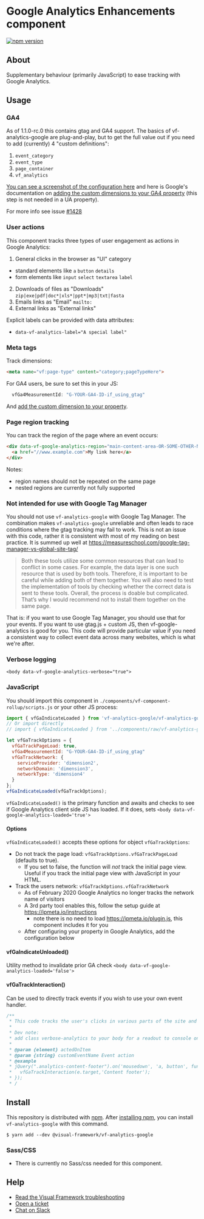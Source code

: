 # Google Analytics Enhancements component

[![npm version](https://badge.fury.io/js/%40visual-framework%2Fvf-analytics-google.svg)](https://badge.fury.io/js/%40visual-framework%2Fvf-analytics-google)

## About

Supplementary behaviour (primarily JavaScript) to ease tracking with Google Analytics.

## Usage

### GA4

As of 1.1.0-rc.0 this contains gtag and GA4 support. The basics of vf-analytics-google are plug-and-play, but to get the full value out if you need to add (currently) 4 "custom definitions":

1. `event_category`
2. `event_type`
3. `page_container`
4. `vf_analytics`

[You can see a screenshot of the configuration here](https://user-images.githubusercontent.com/928100/193329800-4c750a70-1d77-4623-ba00-87db4d608511.png) and here is Google's documentation on [adding the custom dimensions to your GA4 property](https://support.google.com/analytics/answer/10075209?hl=en#new-custom-dimension) (this step is not needed in a UA property).

For more info see issue [#1428](https://github.com/visual-framework/vf-core/issues/1428)

### User actions

This component tracks three types of user engagement as actions in Google Analytics:

1. General clicks in the browser as "UI" category
  - standard elements like `a` `button` `details`
  - form elements like `input` `select` `textarea` `label`
2. Downloads of files as "Downloads" `zip|exe|pdf|doc*|xls*|ppt*|mp3|txt|fasta`
3. Emails links as "Email" `mailto:`
4. External links as "External links"

Explicit labels can be provided with data attributes:

- `data-vf-analytics-label="A special label"`

### Meta tags

Track dimensions:

```html
<meta name="vf:page-type" content="category;pageTypeHere">
```

For GA4 users, be sure to set this in your JS:

```js
  vfGa4MeasurementId: "G-YOUR-GA4-ID-if_using_gtag"
```

And [add the custom dimension to your property](https://support.google.com/analytics/answer/10075209?hl=en#new-custom-dimension).


### Page region tracking

You can track the region of the page where an event occurs:

```html
<div data-vf-google-analytics-region="main-content-area-OR-SOME-OTHER-NAME">
  <a href="//www.example.com">My link here</a>
</div>
```

Notes:
- region names should not be repeated on the same page
- nested regions are currently not fully supported

### Not intended for use with Google Tag Manager

You should not use `vf-analytics-google` with Google Tag Manager. The combination makes `vf-analytics-google` unreliable and often leads to race conditions where the gtag tracking may fail to work. This is not an issue with this code, rather it is consistent with most of my reading on best practice. It is summed up well at https://measureschool.com/google-tag-manager-vs-global-site-tag/

> Both these tools utilize some common resources that can lead to conflict in some cases. For example, the data layer is one such resource that is used by both tools. Therefore, it is important to be careful while adding both of them together. You will also need to test the implementation of tools by checking whether the correct data is sent to these tools. Overall, the process is doable but complicated. That’s why I would recommend not to install them together on the same page.

That is: if you want to use Google Tag Manager, you should use that for your events. If you want to use gtag.js + custom JS, then vf-google-analytics is good for you. This code will provide particular value if you need a consistent way to collect event data across many websites, which is what we're after.

### Verbose logging

`<body data-vf-google-analytics-verbose="true">`

### JavaScript

You should import this component in `./components/vf-component-rollup/scripts.js` or your other JS process:

```js
import { vfGaIndicateLoaded } from 'vf-analytics-google/vf-analytics-google';
// Or import directly
// import { vfGaIndicateLoaded } from '../components/raw/vf-analytics-google/vf-analytics-google.js';

let vfGaTrackOptions = {
  vfGaTrackPageLoad: true,
  vfGa4MeasurementId: "G-YOUR-GA4-ID-if_using_gtag"
  vfGaTrackNetwork: {
    serviceProvider: 'dimension2',
    networkDomain: 'dimension3',
    networkType: 'dimension4'
  }
};
vfGaIndicateLoaded(vfGaTrackOptions);
```

`vfGaIndicateLoaded()` is the primary function and awaits and checks to see if Google Analytics client side JS has loaded. If it does, sets `<body data-vf-google-analytics-loaded='true'>`

#### Options

`vfGaIndicateLoaded()` accepts these options for object `vfGaTrackOptions`:

- Do not track the page load: `vfGaTrackOptions.vfGaTrackPageLoad` (defaults to true).
  - If you set to false, the function will _not_ track the initial page view. Useful if you track the initial page view with JavaScript in your HTML.
- Track the users network: `vfGaTrackOptions.vfGaTrackNetwork`
  - As of February 2020 Google Analytics no longer tracks the network name of visitors
  - A 3rd party tool enables this, follow the setup guide at https://ipmeta.io/instructions
    - note there is no need to load https://ipmeta.io/plugin.js, this component includes it for you
  - After configuring your property in Google Analytics, add the configuration below

#### vfGaIndicateUnloaded()

Utility method to invalidate prior GA check `<body data-vf-google-analytics-loaded='false'>`

#### vfGaTrackInteraction()

Can be used to directly track events if you wish to use your own event handler.

```js
/**
 * This code tracks the user's clicks in various parts of the site and logs them as GA events.
 *
 * Dev note:
 * add class verbose-analytics to your body for a readout to console on clicks.
 *
 * @param {element} actedOnItem
 * @param {string} customEventName Event action
 * @example
 * jQuery(".analytics-content-footer").on('mousedown', 'a, button', function(e) {
 *   vfGaTrackInteraction(e.target,'Content footer');
 * });
 * /
```

## Install

This repository is distributed with [npm](https://www.npmjs.com/). After [installing npm](https://nodejs.org/), you can install `vf-analytics-google` with this command.

```
$ yarn add --dev @visual-framework/vf-analytics-google
```

### Sass/CSS

- There is currently no Sass/css needed for this component.

## Help

- [Read the Visual Framework troubleshooting](https://stable.visual-framework.dev/troubleshooting/)
- [Open a ticket](https://github.com/visual-framework/vf-core/issues)
- [Chat on Slack](https://join.slack.com/t/visual-framework/shared_invite/enQtNDAxNzY0NDg4NTY0LWFhMjEwNGY3ZTk3NWYxNWVjOWQ1ZWE4YjViZmY1YjBkMDQxMTNlNjQ0N2ZiMTQ1ZTZiMGM4NjU5Y2E0MjM3ZGQ)
